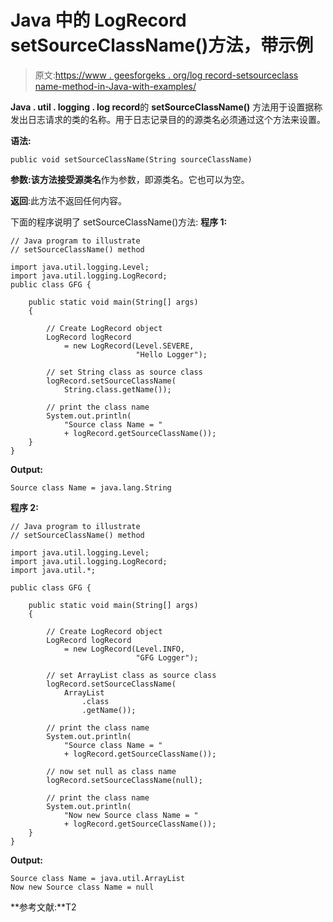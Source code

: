 # Java 中的 LogRecord setSourceClassName()方法，带示例

> 原文:[https://www . geesforgeks . org/log record-setsourceclass name-method-in-Java-with-examples/](https://www.geeksforgeeks.org/logrecord-setsourceclassname-method-in-java-with-examples/)

**Java . util . logging . log record**的 **setSourceClassName()** 方法用于设置据称发出日志请求的类的名称。用于日志记录目的的源类名必须通过这个方法来设置。

**语法:**

```
public void setSourceClassName(String sourceClassName)

```

**参数:**该方法接受**源类名**作为参数，即源类名。它也可以为空。

**返回**:此方法不返回任何内容。

下面的程序说明了 setSourceClassName()方法:
**程序 1:**

```
// Java program to illustrate
// setSourceClassName() method

import java.util.logging.Level;
import java.util.logging.LogRecord;
public class GFG {

    public static void main(String[] args)
    {

        // Create LogRecord object
        LogRecord logRecord
            = new LogRecord(Level.SEVERE,
                            "Hello Logger");

        // set String class as source class
        logRecord.setSourceClassName(
            String.class.getName());

        // print the class name
        System.out.println(
            "Source class Name = "
            + logRecord.getSourceClassName());
    }
}
```

**Output:**

```
Source class Name = java.lang.String

```

**程序 2:**

```
// Java program to illustrate
// setSourceClassName() method

import java.util.logging.Level;
import java.util.logging.LogRecord;
import java.util.*;

public class GFG {

    public static void main(String[] args)
    {

        // Create LogRecord object
        LogRecord logRecord
            = new LogRecord(Level.INFO,
                            "GFG Logger");

        // set ArrayList class as source class
        logRecord.setSourceClassName(
            ArrayList
                .class
                .getName());

        // print the class name
        System.out.println(
            "Source class Name = "
            + logRecord.getSourceClassName());

        // now set null as class name
        logRecord.setSourceClassName(null);

        // print the class name
        System.out.println(
            "Now new Source class Name = "
            + logRecord.getSourceClassName());
    }
}
```

**Output:**

```
Source class Name = java.util.ArrayList
Now new Source class Name = null

```

**参考文献:**T2